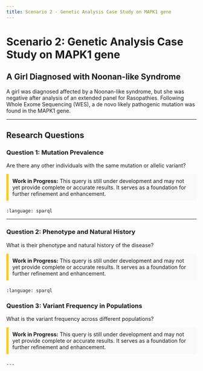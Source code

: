 ```yaml
---
title: Scenario 2 - Genetic Analysis Case Study on MAPK1 gene
---
```


# Scenario 2: Genetic Analysis Case Study on MAPK1 gene
## A Girl Diagnosed with Noonan-like Syndrome

A girl was diagnosed affected by a Noonan-like syndrome, but she was negative after analysis of an extended panel for Rasopathies. Following Whole Exome Sequencing (WES), a de novo likely pathogenic mutation was found in the MAPK1 gene.

---

## Research Questions

### Question 1: Mutation Prevalence
Are there any other individuals with the same mutation or allelic variant?
<div style="background-color: #f9f9f9; padding: 10px; border-left: 6px solid #ffcc00; margin-bottom: 20px;">
  <strong>Work in Progress:</strong> This query is still under development and may not yet provide complete or accurate results. It serves as a foundation for further refinement and enhancement.
</div>

```{literalinclude} SPARQL/scenario_2/question1_careSM.rq
:language: sparql
```
---
### Question 2: Phenotype and Natural History
What is their phenotype and natural history of the disease?
<div style="background-color: #f9f9f9; padding: 10px; border-left: 6px solid #ffcc00; margin-bottom: 20px;">
  <strong>Work in Progress:</strong> This query is still under development and may not yet provide complete or accurate results. It serves as a foundation for further refinement and enhancement.
</div>

```{literalinclude} SPARQL/scenario_2/question2_careSM.rq
:language: sparql
```
### Question 3: Variant Frequency in Populations
What is the variant frequency across different populations?
<div style="background-color: #f9f9f9; padding: 10px; border-left: 6px solid #ffcc00; margin-bottom: 20px;">
  <strong>Work in Progress:</strong> This query is still under development and may not yet provide complete or accurate results. It serves as a foundation for further refinement and enhancement.
</div>

```{literalinclude} SPARQL/scenario_2/question3_careSM.rq
---


